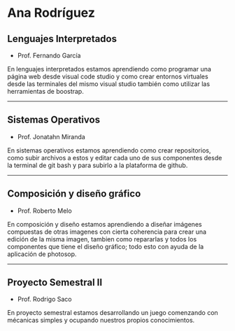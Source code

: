 # Ana Rodríguez

## Lenguajes Interpretados
- Prof. Fernando García 

En lenguajes interpretados estamos aprendiendo como programar una página web desde visual code studio y como crear entornos virtuales desde las terminales del mismo visual studio también como utilizar las herramientas de boostrap.

-------
## Sistemas Operativos
- Prof. Jonatahn Miranda

En sistemas operativos estamos aprendiendo como crear repositorios, como subir archivos a estos y editar cada uno de sus componentes desde la terminal de git bash y para subirlo a la plataforma de github.

-------
## Composición y diseño gráfico

- Prof. Roberto Melo

En composición y diseño estamos aprendiendo a diseñar imágenes compuestas de otras imagenes con cierta coherencia para crear una edición de la misma imagen, tambien como repararlas y todos los componentes que tiene el diseño gráfico; todo esto con ayuda de la aplicación de photosop.

-------
## Proyecto Semestral II

- Prof. Rodrigo Saco

En proyecto semestral estamos desarrollando un juego comenzando con mécanicas simples y ocupando nuestros propios conocimientos.